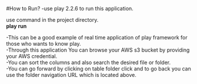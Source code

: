 #How to Run?
	-use play 2.2.6 to run this application.  
	
use command in the project directory.  
	**play run**

	
-This can be a good example of real time application of play framework for those who wants to know play.	
-Through this application You can browse your AWS s3 bucket by providing your AWS credential.  
-You can sort the columns and also search the desired file or folder.  
-You can go forward by clicking on table folder click and to go back you can use the folder navigation URL which is located above.  


